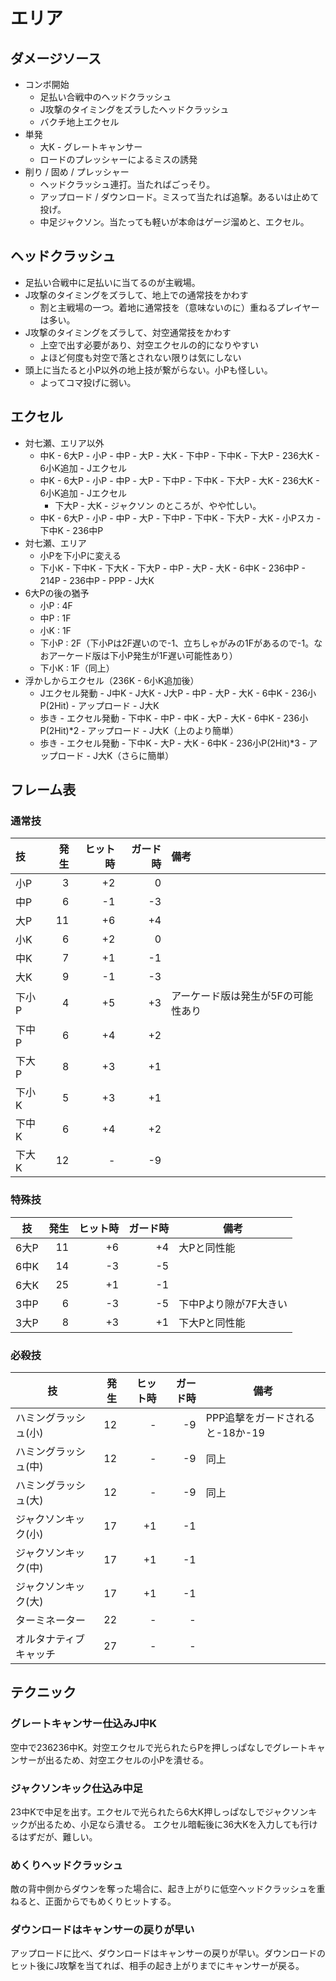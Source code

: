 # エリア

## ダメージソース

* コンボ開始
  * 足払い合戦中のヘッドクラッシュ
  * J攻撃のタイミングをズラしたヘッドクラッシュ
  * バクチ地上エクセル
* 単発
  * 大K - グレートキャンサー
  * ロードのプレッシャーによるミスの誘発
* 削り / 固め / プレッシャー
  * ヘッドクラッシュ連打。当たればごっそり。
  * アップロード / ダウンロード。ミスって当たれば追撃。あるいは止めて投げ。
  * 中足ジャクソン。当たっても軽いが本命はゲージ溜めと、エクセル。


## ヘッドクラッシュ

* 足払い合戦中に足払いに当てるのが主戦場。
* J攻撃のタイミングをズラして、地上での通常技をかわす
  * 割と主戦場の一つ。着地に通常技を（意味ないのに）重ねるプレイヤーは多い。
* J攻撃のタイミングをズラして、対空通常技をかわす
  * 上空で出す必要があり、対空エクセルの的になりやすい
  * よほど何度も対空で落とされない限りは気にしない
* 頭上に当たると小P以外の地上技が繋がらない。小Pも怪しい。
  * よってコマ投げに弱い。


## エクセル

* 対七瀬、エリア以外
  * 中K - 6大P - 小P - 中P - 大P - 大K - 下中P - 下中K - 下大P - 236大K - 6小K追加 - Jエクセル
  * 中K - 6大P - 小P - 中P - 大P - 下中P - 下中K - 下大P - 大K - 236大K - 6小K追加 - Jエクセル
    * 下大P - 大K - ジャクソン のところが、やや忙しい。
  * 中K - 6大P - 小P - 中P - 大P - 下中P - 下中K - 下大P - 大K - 小Pスカ - 下中K - 236中P
* 対七瀬、エリア
  * 小Pを下小Pに変える
  * 下小K - 下中K - 下大K - 下大P - 中P - 大P - 大K - 6中K - 236中P - 214P - 236中P - PPP - J大K
* 6大Pの後の猶予
  * 小P : 4F
  * 中P : 1F
  * 小K : 1F
  * 下小P : 2F（下小Pは2F遅いので-1、立ちしゃがみの1Fがあるので-1。なおアーケード版は下小P発生が1F遅い可能性あり）
  * 下小K : 1F（同上）
* 浮かしからエクセル（236K - 6小K追加後）
  * Jエクセル発動 - J中K - J大K - J大P - 中P - 大P - 大K - 6中K - 236小P(2Hit) - アップロード - J大K
  * 歩き - エクセル発動 - 下中K - 中P - 中K - 大P - 大K - 6中K - 236小P(2Hit)*2 - アップロード - J大K（上のより簡単）
  * 歩き - エクセル発動 - 下中K - 大P - 大K - 6中K - 236小P(2Hit)*3 - アップロード - J大K（さらに簡単）


## フレーム表

### 通常技

|技|発生|ヒット時|ガード時|備考|
|:--|--:|------:|-----:|:--|
|小P|3|+2|0||
|中P|6|-1|-3||
|大P|11|+6|+4||
|小K|6|+2|0||
|中K|7|+1|-1||
|大K|9|-1|-3||
|下小P|4|+5|+3|アーケード版は発生が5Fの可能性あり|
|下中P|6|+4|+2||
|下大P|8|+3|+1||
|下小K|5|+3|+1||
|下中K|6|+4|+2||
|下大K|12|-|-9||


### 特殊技

|技|発生|ヒット時|ガード時|備考|
|--|--:|------:|-----:|---|
|6大P|11|+6|+4|大Pと同性能|
|6中K|14|-3|-5||
|6大K|25|+1|-1||
|3中P|6|-3|-5|下中Pより隙が7F大きい|
|3大P|8|+3|+1|下大Pと同性能|


### 必殺技

|技|発生|ヒット時|ガード時|備考|
|--|--:|------:|-----:|---|
|ハミングラッシュ(小)|12|-|-9|PPP追撃をガードされると-18か-19|
|ハミングラッシュ(中)|12|-|-9|同上|
|ハミングラッシュ(大)|12|-|-9|同上|
|ジャクソンキック(小)|17|+1|-1||
|ジャクソンキック(中)|17|+1|-1||
|ジャクソンキック(大)|17|+1|-1||
|ターミネーター|22|-|-||
|オルタナティブキャッチ|27|-|-||

## テクニック

### グレートキャンサー仕込みJ中K

空中で236236中K。対空エクセルで光られたらPを押しっぱなしでグレートキャンサーが出るため、対空エクセルの小Pを潰せる。

### ジャクソンキック仕込み中足

23中Kで中足を出す。エクセルで光られたら6大K押しっぱなしでジャクソンキックが出るため、小足なら潰せる。
エクセル暗転後に36大Kを入力しても行けるはずだが、難しい。

### めくりヘッドクラッシュ

敵の背中側からダウンを奪った場合に、起き上がりに低空ヘッドクラッシュを重ねると、正面からでもめくりヒットする。

### ダウンロードはキャンサーの戻りが早い

アップロードに比べ、ダウンロードはキャンサーの戻りが早い。ダウンロードのヒット後にJ攻撃を当てれば、相手の起き上がりまでにキャンサーが戻る。

